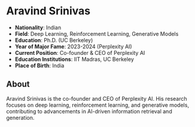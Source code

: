 # Aravind Srinivas

- **Nationality**: Indian
- **Field**: Deep Learning, Reinforcement Learning, Generative Models
- **Education**: Ph.D. (UC Berkeley)
- **Year of Major Fame**: 2023-2024 (Perplexity AI)
- **Current Position**: Co-founder & CEO of Perplexity AI
- **Education Institutions**: IIT Madras, UC Berkeley
- **Place of Birth**: India

## About
Aravind Srinivas is the co-founder and CEO of Perplexity AI. His research focuses on deep learning, reinforcement learning, and generative models, contributing to advancements in AI-driven information retrieval and generation.
